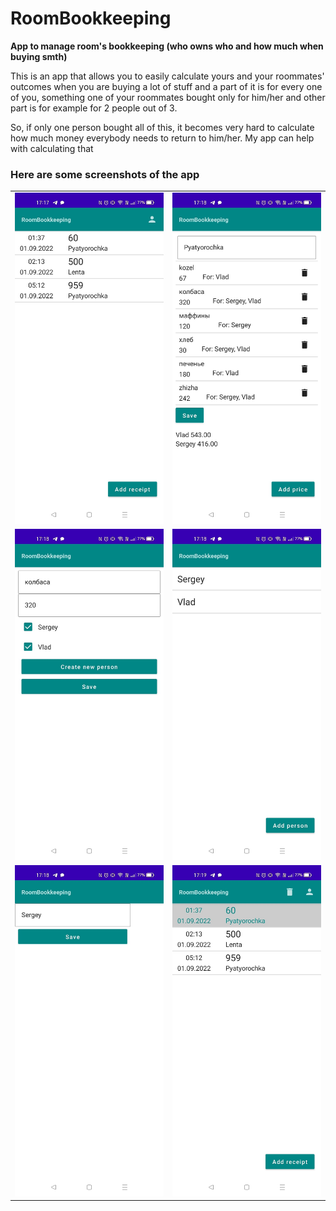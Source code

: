 # RoomBookkeeping
**App to manage room's bookkeeping (who owns who and how much when buying smth)**

This is an app that allows you to easily calculate yours and your roommates' outcomes when you are buying a lot of stuff and
a part of it is for every one of you, something one of your roommates bought only for him/her and other part is for example for 2 people out of 3.

So, if only one person bought all of this, it becomes very hard to calculate how much money everybody needs to return to him/her. My app can help with calculating that

### Here are some screenshots of the app

<table>
  <tr>
    <td>
      <img src = readme-pictures/img_4.png width = 300>
    </td>
    <td>
      <img src = readme-pictures/img_3.png width = 300>
    </td>
  </tr>
    <td>
      <img src = readme-pictures/img_2.png width = 300>
    </td>
    <td>
      <img src = readme-pictures/img_1.png width = 300>
    </td>
  <tr>
     <td>
      <img src = readme-pictures/img_6.png width = 300>
    </td>
    <td>
      <img src = readme-pictures/img_5.png width = 300>
    </td>
  </tr>
</table>
